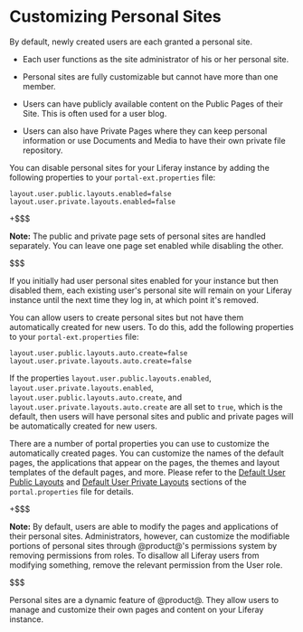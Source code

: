# Customizing Personal Sites [](id=customizing-personal-sites)

By default, newly created users are each granted a personal site.

-  Each user functions as the site administrator of his or her personal site.

-  Personal sites are fully customizable but cannot have more than one member. 

-  Users can have publicly available content on the Public Pages of their Site.
    This is often used for a user blog.
   
-  Users can also have Private Pages where they can keep personal information
    or use Documents and Media to have their own private file repository.

You can disable personal sites for your Liferay instance by adding the
following properties to your `portal-ext.properties` file:

    layout.user.public.layouts.enabled=false
    layout.user.private.layouts.enabled=false

+$$$

**Note:** The public and private page sets of personal sites are handled
separately. You can leave one page set enabled while disabling the other.

$$$

If you initially had user personal sites enabled for your instance but then
disabled them, each existing user's personal site will remain on your Liferay
instance until the next time they log in, at which point it's removed.

You can allow users to create personal sites but not have them automatically
created for new users. To do this, add the following properties to your
`portal-ext.properties` file:

    layout.user.public.layouts.auto.create=false
    layout.user.private.layouts.auto.create=false

If the properties `layout.user.public.layouts.enabled`,
`layout.user.private.layouts.enabled`, `layout.user.public.layouts.auto.create`,
and `layout.user.private.layouts.auto.create` are all set to `true`, which is
the default, then users will have personal sites and public and private pages
will be automatically created for new users.

There are a number of portal properties you can use to customize the 
automatically created pages. You can customize the names of the default pages, 
the applications that appear on the pages, the themes and layout templates of 
the default pages, and more. Please refer to the [Default User Public Layouts](https://docs.liferay.com/portal/7.1/propertiesdoc/portal.properties.html#Default%20User%20Public%20Layouts)
and [Default User Private Layouts](https://docs.liferay.com/portal/7.1/propertiesdoc/portal.properties.html#Default%20User%20Private%20Layouts)
sections of the `portal.properties` file for details.

+$$$

**Note:** By default, users are able to modify the pages and applications of
their personal sites. Administrators, however, can customize the modifiable
portions of personal sites through @product@'s permissions system by removing
permissions from roles. To disallow all Liferay users from modifying something,
remove the relevant permission from the User role.

$$$

Personal sites are a dynamic feature of @product@. They allow users to manage
and customize their own pages and content on your Liferay instance.
